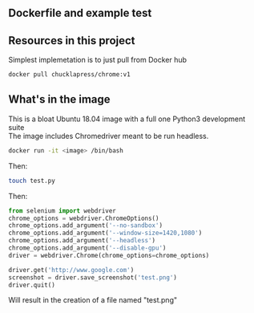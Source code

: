 ## Dockerfile and example test

## Resources in this project

Simplest implemetation is to just pull from Docker hub

```sh
docker pull chucklapress/chrome:v1
```

## What's in the image

This is a bloat Ubuntu 18.04 image with a full one Python3 development suite  
The image includes Chromedriver meant to be run headless.  

```sh
docker run -it <image> /bin/bash
```
Then:  
```sh
touch test.py
```
Then:  

```python
from selenium import webdriver
chrome_options = webdriver.ChromeOptions()
chrome_options.add_argument('--no-sandbox')
chrome_options.add_argument('--window-size=1420,1080')
chrome_options.add_argument('--headless')
chrome_options.add_argument('--disable-gpu')
driver = webdriver.Chrome(chrome_options=chrome_options)

driver.get('http://www.google.com')
screenshot = driver.save_screenshot('test.png')
driver.quit()
```
Will result in the creation of a file named "test.png"
